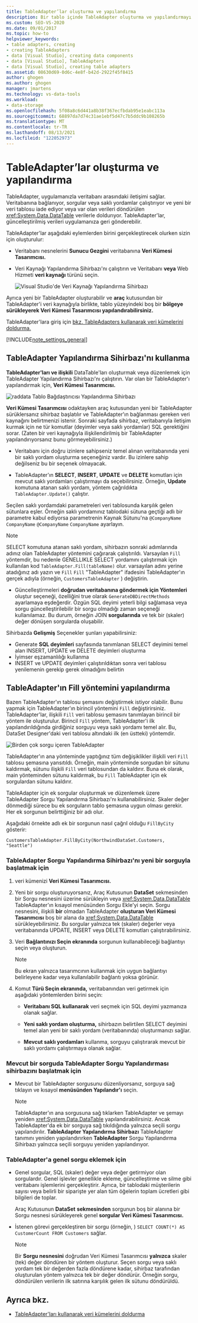 ```yaml
---
title: TableAdapter’lar oluşturma ve yapılandırma
description: Bir tablo içinde TableAdapter oluşturma ve yapılandırmayı Visual Studio. TableAdapter, uygulamanızla veritabanı arasındaki iletişimi sağlar.
ms.custom: SEO-VS-2020
ms.date: 09/01/2017
ms.topic: how-to
helpviewer_keywords:
- table adapters, creating
- creating TableAdapters
- data [Visual Studio], creating data components
- data [Visual Studio], TableAdapters
- data [Visual Studio], creating table adapters
ms.assetid: 08630d69-0d6c-4e8f-b42d-2922f45f8415
author: ghogen
ms.author: ghogen
manager: jmartens
ms.technology: vs-data-tools
ms.workload:
- data-storage
ms.openlocfilehash: 5f08a8c6d441a8b38f367ecfbdab95e1eabc113a
ms.sourcegitcommit: 68897da7d74c31ae1ebf5d47c7b5ddc9b108265b
ms.translationtype: MT
ms.contentlocale: tr-TR
ms.lasthandoff: 08/13/2021
ms.locfileid: "122052973"
---
```

# <a name="create-and-configure-tableadapters"></a>TableAdapter’lar oluşturma ve yapılandırma

TableAdapter, uygulamanızla veritabanı arasındaki iletişimi sağlar. Veritabanına bağlanıyor, sorgular veya saklı yordamlar çalıştırıyor ve yeni bir veri tablosu iade ediyor veya var olan verileri döndürülen <xref:System.Data.DataTable> verilerle doldurıyor. TableAdapter'lar, güncelleştirilmiş verileri uygulamanıza geri gönderebilir.

TableAdapter'lar aşağıdaki eylemlerden birini gerçekleştirecek olurken sizin için oluşturulur:

- Veritabanı nesnelerini **Sunucu Gezgini** veritabanına **Veri Kümesi Tasarımcısı.**

- Veri Kaynağı Yapılandırma Sihirbazı'nı çalıştırın ve Veritabanı **veya** Web Hizmeti **veri kaynağı** türünü seçin.

   ![Visual Studio'de Veri Kaynağı Yapılandırma Sihirbazı](media/data-source-configuration-wizard.png)

Ayrıca yeni bir TableAdapter oluşturabilir ve **araç** kutusundan bir TableAdapter'i veri kaynağıyla birlikte, tablo yüzeyindeki boş bir **bölgeye sürükleyerek Veri Kümesi Tasarımcısı yapılandırabilirsiniz.**

TableAdapter'lara giriş için [bkz. TableAdapters kullanarak veri kümelerini doldurma.](../data-tools/fill-datasets-by-using-tableadapters.md)

[!INCLUDE[note_settings_general](../data-tools/includes/note_settings_general_md.md)]

## <a name="use-the-tableadapter-configuration-wizard"></a>TableAdapter Yapılandırma Sihirbazı'nı kullanma

**TableAdapter'ları ve ilişkili** DataTable'ları oluşturmak veya düzenlemek için TableAdapter Yapılandırma Sihirbazı'nı çalıştırın. Var olan bir TableAdapter'ı yapılandırmak için, **Veri Kümesi Tasarımcısı.**

![raddata Tablo Bağdaştırıcısı Yapılandırma Sihirbazı](../data-tools/media/raddata-table-adapter-configuration-wizard.png)

**Veri Kümesi Tasarımcısı** odaktayken araç kutusundan yeni bir TableAdapter sürüklersanız sihirbaz başlatılır ve TableAdapter'ın bağlanması gereken veri kaynağını belirtmenizi istenir. Sonraki sayfada sihirbaz, veritabanıyla iletişim kurmak için ne tür komutlar (deyimler veya saklı yordamlar) SQL gerektiğini sorar. (Zaten bir veri kaynağıyla ilişkilendirilmiş bir TableAdapter yapılandırıyorsanız bunu görmeyebilirsiniz.)

- Veritabanı için doğru izinlere sahipseniz temel alınan veritabanında yeni bir saklı yordam oluşturma seçeneğiniz vardır. Bu izinlere sahip değilseniz bu bir seçenek olmayacak.

- TableAdapter'ın **SELECT**, **INSERT**, **UPDATE** ve **DELETE** komutları için mevcut saklı yordamları çalıştırmayı da seçebilirsiniz. Örneğin, **Update** komutuna atanan saklı yordam, yöntem çağrıldıkta `TableAdapter.Update()` çalıştır.

Seçilen saklı yordamdaki parametreleri veri tablosunda karşılık gelen sütunlara eşler. Örneğin saklı yordamınız tablodaki sütuna geçtiği adlı bir parametre kabul ediyorsa parametrenin Kaynak Sütunu'na `@CompanyName` `CompanyName`  `@CompanyName` `CompanyName` ayarlayın.

> [!NOTE]
> SELECT komutuna atanan saklı yordam, sihirbazın sonraki adımlarında adınız olan TableAdapter yöntemini çağırarak çalıştırıldı. Varsayılan `Fill` yöntemdir, bu nedenle GENELLIKLE SELECT yordamını çalıştırmak için kullanılan kod `TableAdapter.Fill(tableName)` olur. varsayılan adını yerine atadığınız adı yazın ve `Fill` `Fill` "TableAdapter" ifadesini TableAdapter'ın gerçek adıyla (örneğin, `CustomersTableAdapter` ) değiştirin.

- Güncelleştirmeleri **doğrudan veritabanına göndermek için Yöntemleri** oluştur seçeneği, özelliğini true olarak `GenerateDBDirectMethods` ayarlamaya eşdeğerdir. Özgün SQL deyimi yeterli bilgi sağlamasa veya sorgu güncelleştirilebilir bir sorgu olmadığı zaman seçeneği kullanılamaz. Bu durum, örneğin JOIN **sorgularında** ve tek bir (skaler) değer dönüşen sorgularda oluşabilir.

Sihirbazda **Gelişmiş** Seçenekler şunları yapabilirsiniz:

- Generate **SQL deyimleri** sayfasında tanımlanan SELECT deyimini temel alan INSERT, UPDATE ve DELETE deyimleri oluşturma
- İyimser eşzamanlılığı kullanma
- INSERT ve UPDATE deyimleri çalıştırıldıktan sonra veri tablosu yenilemenin gerekip gerek olmadığını belirtin

## <a name="configure-a-tableadapters-fill-method"></a>TableAdapter'ın Fill yöntemini yapılandırma

Bazen TableAdapter'ın tablosu şemasını değiştirmek istiyor olabilir. Bunu yapmak için TableAdapter'ın birincil yöntemini `Fill` değiştirirsiniz. TableAdapter'lar, ilişkili `Fill` veri tablosu şemasını tanımlayan birincil bir yöntem ile oluşturulur. Birincil `Fill` yöntem, TableAdapter'i ilk yapılandırıldığında girdiğiniz sorguyu veya saklı yordamı temel alır. Bu, DataSet Designer'daki veri tablosu altındaki ilk (en üstteki) yöntemdir.

![Birden çok sorgu içeren TableAdapter](../data-tools/media/tableadapter.gif)

TableAdapter'ın ana yönteminde yaptığınız tüm değişiklikler ilişkili veri `Fill` tablosu şemasına yansıtıldı. Örneğin, main yönteminde sorgudan bir sütunu kaldırmak, sütunu ilişkili `Fill` veri tablosundan da kaldırır. Buna ek olarak, main yönteminden sütunu kaldırmak, bu `Fill` TableAdapter için ek sorgulardan sütunu kaldırır.

TableAdapter için ek sorgular oluşturmak ve düzenlemek üzere TableAdapter Sorgu Yapılandırma Sihirbazı'nı kullanabilirsiniz. Skaler değer dönmediği sürece bu ek sorguların tablo şemasına uygun olması gerekir.  Her ek sorgunun belirttiğiniz bir adı olur.

Aşağıdaki örnekte adlı ek bir sorgunun nasıl çağrıl olduğu `FillByCity` gösterir:

`CustomersTableAdapter.FillByCity(NorthwindDataSet.Customers, "Seattle")`

### <a name="to-start-the-tableadapter-query-configuration-wizard-with-a-new-query"></a>TableAdapter Sorgu Yapılandırma Sihirbazı'nı yeni bir sorguyla başlatmak için

1. veri kümenizi **Veri Kümesi Tasarımcısı.**

2. Yeni bir sorgu oluşturuyorsanız,  Araç Kutusunun **DataSet** sekmesinden  bir Sorgu nesnesini üzerine sürükleyin veya <xref:System.Data.DataTable> TableAdapter'ın kısayol menüsünden Sorgu Ekle'yi seçin.  Sorgu nesnesini, ilişkili **bir** olmadan TableAdapter **oluşturan Veri Kümesi Tasarımcısı** boş bir alana da <xref:System.Data.DataTable> sürükleyebilirsiniz. Bu sorgular yalnızca tek (skaler) değerler veya veritabanında UPDATE, INSERT veya DELETE komutları çalıştırabilirsiniz.

3. Veri **Bağlantınızı Seçin ekranında** sorgunun kullanabileceği bağlantıyı seçin veya oluşturun.

    > [!NOTE]
    > Bu ekran yalnızca tasarımcının kullanmak için uygun bağlantıyı belirleyene kadar veya kullanılabilir bağlantı yoksa görünür.

4. Komut **Türü Seçin ekranında,** veritabanından veri getirmek için aşağıdaki yöntemlerden birini seçin:

    - **Veritabanı SQL kullanarak** veri seçmek için SQL deyimi yazmanıza olanak sağlar.

    - **Yeni saklı yordam oluşturma,** sihirbazın belirtilen SELECT deyimini temel alan yeni bir saklı yordam (veritabanında) oluşturmanızı sağlar.

    - **Mevcut saklı yordamları** kullanma, sorguyu çalıştırarak mevcut bir saklı yordamı çalıştırmaya olanak sağlar.

### <a name="to-start-the-tableadapter-query-configuration-wizard-on-an-existing-query"></a>Mevcut bir sorguda TableAdapter Sorgu Yapılandırması sihirbazını başlatmak için

- Mevcut bir TableAdapter sorgusunu düzenliyorsanız, sorguya sağ tıklayın ve kısayol **menüsünden Yapılandır'ı** seçin.

    > [!NOTE]
    > TableAdapter'ın ana sorgusuna sağ tıklarken TableAdapter ve şemayı yeniden <xref:System.Data.DataTable> yapılandırabilirsiniz. Ancak TableAdapter'da ek bir sorguya sağ tıkıldığında yalnızca seçili sorgu yapılandırılır. **TableAdapter Yapılandırma Sihirbazı** TableAdapter tanımını yeniden yapılandırırken **TableAdapter** Sorgu Yapılandırma Sihirbazı yalnızca seçili sorguyu yeniden yapılandırıyor.

### <a name="to-add-a-global-query-to-a-tableadapter"></a>TableAdapter'a genel sorgu eklemek için

- Genel sorgular, SQL (skaler) değer veya değer getirmiyor olan sorgulardır. Genel işlevler genellikle ekleme, güncelleştirme ve silme gibi veritabanı işlemlerini gerçekleştirir. Ayrıca, bir tablodaki müşterilerin sayısı veya belirli bir siparişte yer alan tüm öğelerin toplam ücretleri gibi bilgileri de toplar.

     Araç Kutusunun **DataSet** **sekmesinden** sorgunun boş bir  alanına bir Sorgu nesnesi sürükleyerek genel **sorgular Veri Kümesi Tasarımcısı.**

- İstenen görevi gerçekleştiren bir sorgu (örneğin, ) `SELECT COUNT(*) AS CustomerCount FROM Customers` sağlar.

    > [!NOTE]
    > Bir **Sorgu nesnesini** doğrudan Veri Kümesi Tasarımcısı **yalnızca** skaler (tek) değer döndüren bir yöntem oluşturur. Seçen sorgu veya saklı yordam tek bir değerden fazla döndürene kadar, sihirbaz tarafından oluşturulan yöntem yalnızca tek bir değer döndürür. Örneğin sorgu, döndürülen verilerin ilk satırına karşılık gelen ilk sütunu döndürüldü.

## <a name="see-also"></a>Ayrıca bkz.

- [TableAdapter'ları kullanarak veri kümelerini doldurma](../data-tools/fill-datasets-by-using-tableadapters.md)
